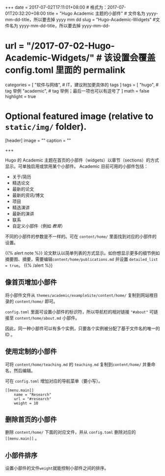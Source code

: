 +++
date = 2017-07-02T17:11:01+08:00 # 格式为：2017-07-01T20:32:20+08:00
title = "Hugo Academic 主题的小部件" # 文件名为 yyyy-mm-dd-title，所以要去掉 yyyy mm dd
slug = "Hugo-Academic-Widgets" #文件名为 yyyy-mm-dd-title，所以要去掉 yyyy-mm-dd-
# url = "/2017-07-02-Hugo-Academic-Widgets/" # 该设置会覆盖 config.toml 里面的 permalink 
categories = [
    "软件与网络", # IT，建议附加更具体的 tags
]
tags = [
    "hugo", # tag 举例
    "academic", # tag 举例；最后一项也可以有逗号了
]
math = false
highlight = true

# Optional featured image (relative to `static/img/` folder).
[header]
image = ""
caption = ""

+++

Hugo 的 Academic 主题在首页的小部件（widgets）以章节（sections）的方式显示。可单独启用或禁用某个小部件。 Academic 目前可用的小部件包括：

- 关于/简历
- 精选论文
- 最新的论文
- 最新的资讯/博文
- 项目
- 精选演讲
- 最新的演讲
- 联系
- 自定义小部件（例如 *教育*）


不同的小部件的参数是不一样的。可在 `content/home/` 里面找到对应的小部件的设置。

{{% alert note %}}
论文默认以简单列表的方式显示。如你想显示更多的细节例如摘要图、摘要，需要编辑`content/home/publications.md` 并设置  `detailed_list = true`。
{{% /alert %}}

## 像首页增加小部件

将小部件文件从 `themes/academic/exampleSite/content/home/` 复制到网站根目录的 `content/home/` 即可。

`config.toml` 里面可设置小部件的标识符，所以导航栏的相对链接 `"#about"`  可链接至 `content/home/about.md` 小部件。

因此，同一种小部件可以有多个实例，只要各个实例被分配了基于文件名的唯一的 ID 。

## 使用定制的小部件

可将 `content/home/teaching.md` 的 `teaching.md` 复制到`content/home/` 并重命名，然后编辑。

可在 `config.toml` 增加对应的导航菜单（要小写）。

    [[menu.main]]
        name = "Research"
        url = "#research"
        weight = 10

## 删除首页的小部件

删除 `content/home/` 下面的对应文件，并从 `config.toml` 删除对应的 `[[menu.main]]` 。

## 小部件排序

设置小部件的文件`weight`就能控制小部件之间的排序。
